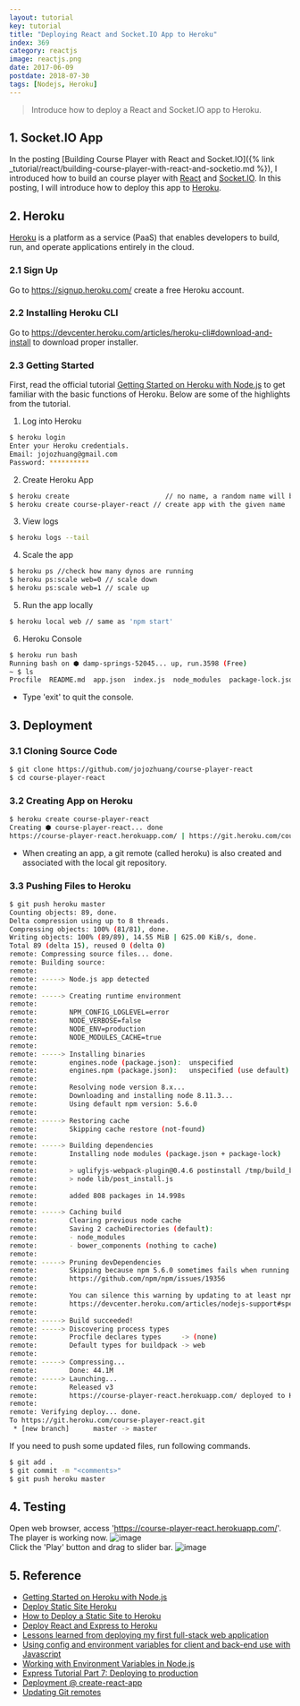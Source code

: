 ```yaml
---
layout: tutorial
key: tutorial
title: "Deploying React and Socket.IO App to Heroku"
index: 369
category: reactjs
image: reactjs.png
date: 2017-06-09
postdate: 2018-07-30
tags: [Nodejs, Heroku]
---
```


> Introduce how to deploy a React and Socket.IO app to Heroku.

## 1. Socket.IO App
In the posting [Building Course Player with React and Socket.IO]({% link _tutorial/react/building-course-player-with-react-and-socketio.md %}), I introduced how to build an course player with [React](https://reactjs.org/) and [Socket.IO](https://socket.io/). In this posting, I will introduce how to deploy this app to [Heroku](https://www.heroku.com/).

## 2. Heroku
[Heroku](https://www.heroku.com/) is a platform as a service (PaaS) that enables developers to build, run, and operate applications entirely in the cloud.
### 2.1 Sign Up
Go to https://signup.heroku.com/ create a free Heroku account.
### 2.2 Installing Heroku CLI
Go to https://devcenter.heroku.com/articles/heroku-cli#download-and-install to download proper installer.
### 2.3 Getting Started
First, read the official tutorial [Getting Started on Heroku with Node.js](https://devcenter.heroku.com/articles/getting-started-with-nodejs#introduction) to get familiar with the basic functions of Heroku. Below are some of the highlights from the tutorial.  
1) Log into Heroku
```sh
$ heroku login
Enter your Heroku credentials.
Email: jojozhuang@gmail.com
Password: **********
```
2) Create Heroku App
```sh
$ heroku create                        // no name, a random name will be assigned to the app
$ heroku create course-player-react // create app with the given name
```
3) View logs
```sh
$ heroku logs --tail
```
4) Scale the app
```sh
$ heroku ps //check how many dynos are running
$ heroku ps:scale web=0 // scale down
$ heroku ps:scale web=1 // scale up
```
5) Run the app locally
```sh
$ heroku local web // same as 'npm start'
```
6) Heroku Console
```sh
$ heroku run bash
Running bash on ⬢ damp-springs-52045... up, run.3598 (Free)
~ $ ls
Procfile  README.md  app.json  index.js  node_modules  package-lock.json  package.json	public	test.js  views
```
* Type 'exit' to quit the console.

## 3. Deployment
### 3.1 Cloning Source Code
```sh
$ git clone https://github.com/jojozhuang/course-player-react
$ cd course-player-react
```
### 3.2 Creating App on Heroku
```sh
$ heroku create course-player-react
Creating ⬢ course-player-react... done
https://course-player-react.herokuapp.com/ | https://git.heroku.com/course-player-react.git
```
* When creating an app, a git remote (called heroku) is also created and associated with the local git repository.

### 3.3 Pushing Files to Heroku
```sh
$ git push heroku master
Counting objects: 89, done.
Delta compression using up to 8 threads.
Compressing objects: 100% (81/81), done.
Writing objects: 100% (89/89), 14.55 MiB | 625.00 KiB/s, done.
Total 89 (delta 15), reused 0 (delta 0)
remote: Compressing source files... done.
remote: Building source:
remote:
remote: -----> Node.js app detected
remote:
remote: -----> Creating runtime environment
remote:        
remote:        NPM_CONFIG_LOGLEVEL=error
remote:        NODE_VERBOSE=false
remote:        NODE_ENV=production
remote:        NODE_MODULES_CACHE=true
remote:
remote: -----> Installing binaries
remote:        engines.node (package.json):  unspecified
remote:        engines.npm (package.json):   unspecified (use default)
remote:        
remote:        Resolving node version 8.x...
remote:        Downloading and installing node 8.11.3...
remote:        Using default npm version: 5.6.0
remote:
remote: -----> Restoring cache
remote:        Skipping cache restore (not-found)
remote:
remote: -----> Building dependencies
remote:        Installing node modules (package.json + package-lock)
remote:        
remote:        > uglifyjs-webpack-plugin@0.4.6 postinstall /tmp/build_be3dc5293418ccdd9f30ac4b62a5e876/node_modules/uglifyjs-webpack-plugin
remote:        > node lib/post_install.js
remote:        
remote:        added 808 packages in 14.998s
remote:
remote: -----> Caching build
remote:        Clearing previous node cache
remote:        Saving 2 cacheDirectories (default):
remote:        - node_modules
remote:        - bower_components (nothing to cache)
remote:
remote: -----> Pruning devDependencies
remote:        Skipping because npm 5.6.0 sometimes fails when running 'npm prune' due to a known issue
remote:        https://github.com/npm/npm/issues/19356
remote:        
remote:        You can silence this warning by updating to at least npm 5.7.1 in your package.json
remote:        https://devcenter.heroku.com/articles/nodejs-support#specifying-an-npm-version
remote:
remote: -----> Build succeeded!
remote: -----> Discovering process types
remote:        Procfile declares types     -> (none)
remote:        Default types for buildpack -> web
remote:
remote: -----> Compressing...
remote:        Done: 44.1M
remote: -----> Launching...
remote:        Released v3
remote:        https://course-player-react.herokuapp.com/ deployed to Heroku
remote:
remote: Verifying deploy... done.
To https://git.heroku.com/course-player-react.git
 * [new branch]      master -> master
```
If you need to push some updated files, run following commands.
```sh
$ git add .
$ git commit -m "<comments>"
$ git push heroku master
```
## 4. Testing
Open web browser, access 'https://course-player-react.herokuapp.com/'. The player is working now.
![image](/public/tutorials/369/home.png)  
Click the 'Play' button and drag to slider bar.
![image](/public/tutorials/369/play.png)  

## 5. Reference
* [Getting Started on Heroku with Node.js](https://devcenter.heroku.com/articles/getting-started-with-nodejs#introduction)
* [Deploy Static Site Heroku](https://gist.github.com/wh1tney/2ad13aa5fbdd83f6a489)
* [How to Deploy a Static Site to Heroku](http://blog.teamtreehouse.com/deploy-static-site-heroku)
* [Deploy React and Express to Heroku](https://daveceddia.com/deploy-react-express-app-heroku/)
* [Lessons learned from deploying my first full-stack web application](https://medium.freecodecamp.org/lessons-learned-from-deploying-my-first-full-stack-web-application-34f94ec0a286)
* [Using config and environment variables for client and back-end use with Javascript](https://www.jaygould.co.uk/devops/2017/08/18/using-environment-config-variables-node.html)
* [Working with Environment Variables in Node.js](https://www.twilio.com/blog/2017/08/working-with-environment-variables-in-node-js.html)
* [Express Tutorial Part 7: Deploying to production](https://developer.mozilla.org/en-US/docs/Learn/Server-side/Express_Nodejs/deployment)
* [Deployment @ create-react-app](https://github.com/facebook/create-react-app/blob/master/packages/react-scripts/template/README.md#deployment)
* [Updating Git remotes](https://devcenter.heroku.com/articles/renaming-apps#updating-git-remotes)
